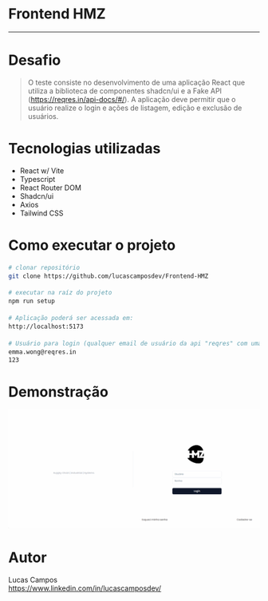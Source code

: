 # Frontend HMZ
<hr>

# Desafio

> O teste consiste no desenvolvimento de uma aplicação React que utiliza a biblioteca de componentes shadcn/ui e a Fake API (https://reqres.in/api-docs/#/). A aplicação deve permitir que o usuário realize o login e ações de listagem, edição e exclusão de usuários.



# Tecnologias utilizadas
- React w/ Vite
- Typescript
- React Router DOM
- Shadcn/ui
- Axios
- Tailwind CSS

# Como executar o projeto

```bash
# clonar repositório
git clone https://github.com/lucascamposdev/Frontend-HMZ

# executar na raíz do projeto
npm run setup

# Aplicação poderá ser acessada em:
http://localhost:5173

# Usuário para login (qualquer email de usuário da api "reqres" com uma senha aleatória irá funcionar)
emma.wong@reqres.in
123
```

# Demonstração

<img src="/public/images/Demonstração.gif">


# Autor

Lucas Campos <br/>
https://www.linkedin.com/in/lucascamposdev/


